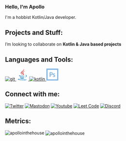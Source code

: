 ### Hello, I'm Apollo
I'm a hobbist Kotlin/Java developer.

## Projects and Stuff:
I’m looking to collaborate on **Kotlin & Java based projects**

## Languages and Tools:
<a href="https://git-scm.com/" target="_blank" rel="noreferrer"> 
  <img src="https://www.vectorlogo.zone/logos/git-scm/git-scm-icon.svg" alt="git" width="40" height="40"/> 
</a> 
<a href="https://www.java.com" target="_blank" rel="noreferrer"> 
  <img src="https://raw.githubusercontent.com/devicons/devicon/master/icons/java/java-original.svg" alt="java" width="40" height="40"/> 
</a> 
<a href="https://kotlinlang.org" target="_blank" rel="noreferrer"> 
  <img src="https://www.vectorlogo.zone/logos/kotlinlang/kotlinlang-icon.svg" alt="kotlin" width="40" height="40"/> 
</a> 
<a href="https://www.photoshop.com/en" target="_blank" rel="noreferrer"> 
  <img src="https://raw.githubusercontent.com/devicons/devicon/master/icons/photoshop/photoshop-line.svg" alt="photoshop" width="40" height="40"/> 
</a> 

## Connect with me:
[![Twitter](https://img.shields.io/badge/twitter-@Apollointhehous-1DA1F2.svg?style=flat-square&logo=twitter&logoColor=white&labelColor=262626)](https://twitter.com/Apollointhehous)
[![Mastodon](https://img.shields.io/badge/mastodon-@Apollointhehouse@kolektiva.social-5A46DA.svg?style=flat-square&logo=mastodon&logoColor=white&labelColor=262626)](https://kolektiva.social/@Apollointhehouse)
[![Youtube](https://img.shields.io/badge/youtube-@Apollointhehouse-FF1A1A.svg?style=flat-square&logo=youtube&logoColor=white&labelColor=262626)](https://www.youtube.com/channel/UCjtBczEkeetWEF4E6XeMDJA)
[![Leet Code](https://img.shields.io/badge/leet-Apollointhehous-FFA116.svg?style=flat-square&logo=leetcode&logoColor=white&labelColor=262626)](https://twitter.com/Apollointhehous)
[![Discord](https://img.shields.io/badge/discord-@Apollointhehous-7289DA.svg?style=flat-square&logo=discord&logoColor=white&labelColor=262626)](https://twitter.com/Apollointhehous)

## Metrics:
<p><img align="left" height="195" src="https://github-readme-stats-one-orcin.vercel.app/api/top-langs?username=apollointhehouse&show_icons=true&theme=tokyonight&locale=en" alt="apollointhehouse" /></p>
<p>&nbsp;<img align="center" src="https://github-readme-stats-one-orcin.vercel.app/api?username=apollointhehouse&show_icons=true&theme=tokyonight&locale=en" alt="apollointhehouse" /></p>
